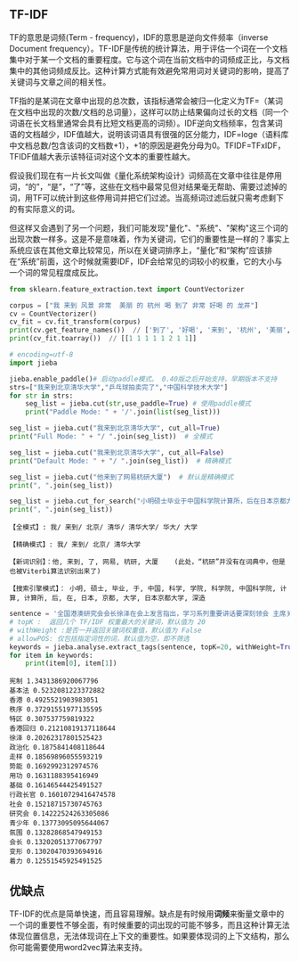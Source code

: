 

##  TF-IDF

TF的意思是词频(Term - frequency)，IDF的意思是逆向文件频率（inverse Document frequency）。TF-IDF是传统的统计算法，用于评估一个词在一个文档集中对于某一个文档的重要程度。它与这个词在当前文档中的词频成正比，与文档集中的其他词频成反比。这种计算方式能有效避免常用词对关键词的影响，提高了关键词与文章之间的相关性。

TF指的是某词在文章中出现的总次数，该指标通常会被归一化定义为TF=（某词在文档中出现的次数/文档的总词量），这样可以防止结果偏向过长的文档（同一个词语在长文档里通常会具有比短文档更高的词频）。IDF逆向文档频率，包含某词语的文档越少，IDF值越大，说明该词语具有很强的区分能力，IDF=loge（语料库中文档总数/包含该词的文档数+1），+1的原因是避免分母为0。TFIDF=TFxIDF，TFIDF值越大表示该特征词对这个文本的重要性越大。



假设我们现在有一片长文叫做《量化系统架构设计》词频高在文章中往往是停用词，“的”，“是”，“了”等，这些在文档中最常见但对结果毫无帮助、需要过滤掉的词，用TF可以统计到这些停用词并把它们过滤。当高频词过滤后就只需考虑剩下的有实际意义的词。

但这样又会遇到了另一个问题，我们可能发现"量化"、"系统"、"架构"这三个词的出现次数一样多。这是不是意味着，作为关键词，它们的重要性是一样的？事实上系统应该在其他文章比较常见，所以在关键词排序上，“量化”和“架构”应该排在“系统”前面，这个时候就需要IDF，IDF会给常见的词较小的权重，它的大小与一个词的常见程度成反比。



```python
from sklearn.feature_extraction.text import CountVectorizer

corpus = ["我 来到 风景 非常  美丽 的 杭州 喝 到了 非常 好喝 的 龙井"]
cv = CountVectorizer()
cv_fit = cv.fit_transform(corpus)
print(cv.get_feature_names())  // ['到了', '好喝', '来到', '杭州', '美丽', '非常', '风景', '龙井']
print(cv_fit.toarray())  // [[1 1 1 1 1 2 1 1]]
```





```python
# encoding=utf-8
import jieba

jieba.enable_paddle()# 启动paddle模式。 0.40版之后开始支持，早期版本不支持
strs=["我来到北京清华大学","乒乓球拍卖完了","中国科学技术大学"]
for str in strs:
    seg_list = jieba.cut(str,use_paddle=True) # 使用paddle模式
    print("Paddle Mode: " + '/'.join(list(seg_list)))

seg_list = jieba.cut("我来到北京清华大学", cut_all=True)
print("Full Mode: " + "/ ".join(seg_list))  # 全模式

seg_list = jieba.cut("我来到北京清华大学", cut_all=False)
print("Default Mode: " + "/ ".join(seg_list))  # 精确模式

seg_list = jieba.cut("他来到了网易杭研大厦")  # 默认是精确模式
print(", ".join(seg_list))

seg_list = jieba.cut_for_search("小明硕士毕业于中国科学院计算所，后在日本京都大学深造")  # 搜索引擎模式
print(", ".join(seg_list))
```

```
【全模式】: 我/ 来到/ 北京/ 清华/ 清华大学/ 华大/ 大学

【精确模式】: 我/ 来到/ 北京/ 清华大学

【新词识别】：他, 来到, 了, 网易, 杭研, 大厦    (此处，“杭研”并没有在词典中，但是也被Viterbi算法识别出来了)

【搜索引擎模式】： 小明, 硕士, 毕业, 于, 中国, 科学, 学院, 科学院, 中国科学院, 计算, 计算所, 后, 在, 日本, 京都, 大学, 日本京都大学, 深造
```



```python
sentence = '全国港澳研究会会长徐泽在会上发言指出，学习系列重要讲话要深刻领会 主席关于香港回归后的宪制基础和宪制秩序的论述，这是过去20年特别是中共十八大以来"一国两制"在香港实践取得成功的根本经验。首先，要在夯实 香港的宪制基础、巩固香港的宪制秩序上着力。只有牢牢确立起"一国两制"的宪制秩序，才能保证"一国两制"实践不走样 、不变形。其次，要在完善基本法实施的制度和机制上用功。中央直接行使的权力和特区高度自治权的结合是特区宪制秩 序不可或缺的两个方面，同时必须切实建立以行政长官为核心的行政主导体制。第三，要切实加强香港社会特别是针对公 职人员和青少年的宪法、基本法宣传，牢固树立"一国"意识，坚守"一国"原则。第四，要努力在全社会形成聚焦发展、抵 制泛政治化的氛围和势能，全面准确理解和落实基本法有关经济事务的规定，使香港继续在国家发展中发挥独特作用并由 此让最广大民众获得更实在的利益。'
# topK :  返回几个 TF/IDF 权重最大的关键词，默认值为 20
# withWeight :是否一并返回关键词权重值，默认值为 False
# allowPOS: 仅包括指定词性的词，默认值为空，即不筛选
keywords = jieba.analyse.extract_tags(sentence, topK=20, withWeight=True, allowPOS=('n', 'nr', 'ns'))
for item in keywords:
    print(item[0], item[1])
```

```
宪制 1.3431386920067796
基本法 0.5232081223372882
香港 0.4925521903983051
秩序 0.37291551977135595
特区 0.307537759819322
香港回归 0.21210819137118644
徐泽 0.20262317801525423
政治化 0.1875841408118644
走样 0.18569896055593219
势能 0.1692992312974576
用功 0.1631188395416949
基础 0.16146544425491527
行政长官 0.16010729416474578
社会 0.15218715730745763
研究会 0.14222524263305086
青少年 0.13773095095644067
氛围 0.13282868547949153
会长 0.13202051377067797
变形 0.13020470393694916
着力 0.12551545925491525
```



## 优缺点



TF-IDF的优点是简单快速，而且容易理解。缺点是有时候用**词频**来衡量文章中的一个词的重要性不够全面，有时候重要的词出现的可能不够多，而且这种计算无法体现位置信息，无法体现词在上下文的重要性。如果要体现词的上下文结构，那么你可能需要使用word2vec算法来支持。





